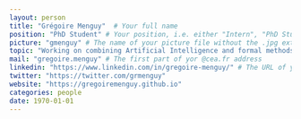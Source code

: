 ```yaml
---
layout: person
title: "Grégoire Menguy"  # Your full name
position: "PhD Student" # Your position, i.e. either "Intern", "PhD Student", "Postdoc" or "Tenured Researcher"
picture: "gmenguy" # The name of your picture file without the .jpg extension
topic: "Working on combining Artificial Intelligence and formal methods for binary analysis." # For interns, PhD students and postdocs, briefly describe your research topic (tenured researchers should remove this line)
mail: "gregoire.menguy" # The first part of yor @cea.fr address
linkedin: "https://www.linkedin.com/in/gregoire-menguy/" # The URL of your Linkedin page if you have one, otherwise remove the line
twitter: "https://twitter.com/grmenguy"
website: "https://gregoiremenguy.github.io"
categories: people
date: 1970-01-01
---
```

